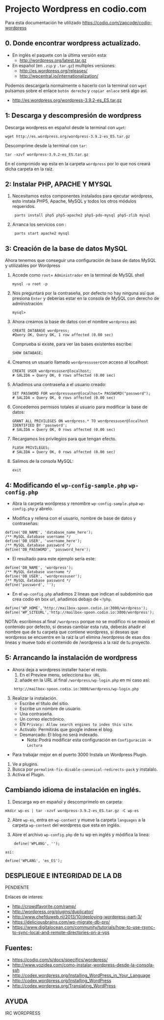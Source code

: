 
# Projecto Wordpress en codio.com

Para esta documentación he utilizado 
<https://codio.com/zapcode/codio-wordpress>

## 0. Donde encontrar wordpress actualizado.

- En inglés el paquete con la última versión esta: 
	- <http://wordpress.org/latest.tar.gz>
- En español (en `.zip` y `.tar.gz`) multiples versiones:
	- <http://es.wordpress.org/releases/>
    - <http://wpcentral.io/internationalization/>

Podemos descargarla normalmente o hacerlo con la terminal con `wget` pulsamos sobre el enlace `botón derecho` y `copiar enlace` será algo así. 
- <http://es.wordpress.org/wordpress-3.9.2-es_ES.tar.gz>


## 1: Descarga y descompresión de wordpress

Descarga wordpress en español desde la terminal con  `wget`:

	wget http://es.wordpress.org/wordpress-3.9.2-es_ES.tar.gz

Descomprime desde la terminal con `tar`:
		
    tar -xzvf wordpress-3.9.2-es_ES.tar.gz

En el comprimido wp esta en la carpeta `wordpress` por lo que nos creará dicha carpeta en la raíz.


## 2: Instalar PHP, APACHE Y MYSQL
1. Necesitamos estos componentes instalados para ejecutar wordpress, esto instala
PHP5, Apache, MySQL y todos los otros módulos requeridos.
		
    	parts install php5 php5-apache2 php5-pdo-mysql php5-zlib mysql

2. Arranca los servicios con :

		parts start apache2 mysql




## 3: Creación de la base de datos MySQL
Ahora tenemos que conseguir una configuración de base de datos MySQL y utilizables por Wordpress

1. Accede como `root`= `Administrador` en la terminal de MySQL shell
	```
	mysql -u root -p
	```
2. Nos preguntará por la contraseña, por defecto no hay ninguna así que presiona `Enter` y deberías estar en la consola de MySQL con derecho de administración:
	```
	mysql>
	```
3. Ahora creamos la base de datos con el nombre `wordpress` así:
	```
	CREATE DATABASE wordpress;
    #Query OK, Query OK, 1 row affected (0.00 sec)  
	```
	Comprueba si existe, para ver las bases existentes escribe:
	```
	SHOW DATABASE;
	```
4. Creamos un usuario llamado `wordpressuser`con acceso al localhost:
	```
	CREATE USER wordpressuser@localhost;
    # SALIDA = Query OK, 0 rows affected (0.00 sec)
	``` 
5. Añadimos una contraseña a el usuario creado:
	```
	SET PASSWORD FOR wordpressuser@localhost= PASSWORD("password");
	# SALIDA = Query OK, 0 rows affected (0.00 sec) 
	```
6. Concedemos permisos totales al usuario para modificar la base de datos:
	```
	GRANT ALL PRIVILEGES ON wordpress.* TO wordpressuser@localhost IDENTIFIED BY 'password';
	# SALIDA = Query OK, 0 rows affected (0.00 sec) 
	```
7. Recargamos los privilegios para que tengan efecto.
	```
	FLUSH PRIVILEGES;
	# SALIDA = Query OK, 0 rows affected (0.00 sec) 
	```
8. Salimos de la consola MySQL:
	```
	exit
	```

## 4: Modificando el `wp-config-sample.php` `wp-config.php`

- Abra la carpeta wordpress y renombre `wp-config-sample.php`a `wp-config.php` y abrelo.

- Modifica y rellena con el usuario, nombre de base de datos y contraseñas:

```
define('DB_NAME', 'database_name_here');
/** MySQL database username */
define('DB_USER', 'username_here');
/** MySQL database password */
define('DB_PASSWORD', 'password_here');
```

- El resultado para este ejemplo sería este:

```
define('DB_NAME', 'wordpress');
/** MySQL database username */
define('DB_USER', 'wordpressuser');
/** MySQL database password */
define('password', '');
```

- En el `wp-config.php` añadimos 2 lineas que indican el subdominio que crea codio en box url, añadimos debajo de `<?php`.

```
define('WP_HOME','http://mailbox-spoon.codio.io:3000/wordpress');
define('WP_SITEURL','http://mailbox-spoon.codio.io:3000/wordpress');
```
NOTA: escribimos al final `/wordpress` porque no se modifico ni se movió el contenido por defecto, si deseas cambiar esta ruta, deberás añadir el nombre que de tu carpeta que contiene wordpress, si deseas que wordpress se encuentre en la raiz la url elimina /wordpress de esas dos lineas y mueve todo el contenido de /wordpress a la raiz de tu proyecto.

## 5: Arrancando la instalación de wordpress
+ Ahora deja a wordpress installer hacer el resto.
	1. En el Preview menu, selecciona `Box URL`
	2. añade en la URL al final `/wordpress/wp-login.php` en mi caso así:
```
	http://mailbox-spoon.codio.io:3000/wordpress/wp-login.php
```
3. Realizar la instalación.
    * Escribe el título del sitio.
    * Escribe un nombre de usuario.
    * Una contraseña.
    * Un correo electrónico.
    * EN `Privacy: Allow search engines to index this site`.
	* Activalo: Permitirás que google indexe el blog.
    * Desmarcado: El blog no será indexado.
        * Nota: Podrá modificar esta configuración en `Configuración` -> `Lectura`

- Para trabajar mejor en el puerto 3000 Instala un Wordpress Plugin.
1. Ve a plugins.
2. Busca por `permalink-fix-disable-canonical-redirects-pack` y instalalo.
3. Activa el Plugin.


## Cambiando idioma de instalación en inglés.
1. Descarga wp en español y descomprimelo en carpeta:
```
mkdir wp-es | tar -xzvf wordpress-3.9.2-es_ES.tar.gz -C wp-es
```
2. Abre `wp-es`, entra en `wp-content` y mueve la carpeta `languages` a la carpeta `wp-content` del wordpress que esta en inglés.


3. Abre el archivo `wp-config.php` de tu wp en inglés y módifica la linea:
```
	define('WPLANG', '');
```
	así:
```
define('WPLANG', 'es_ES');
```

## DESPLIEGUE E INTEGRIDAD DE LA DB

PENDIENTE

Enlaces de interes:

- <http://crowdfavorite.com/ramp/>
- <http://wordpress.org/plugins/duplicator/>
- <http://www.chefduweb.nl/2013/10/deploying-wordpress-part-3/>
- <https://deliciousbrains.com/wp-migrate-db-pro/>
- <https://www.digitalocean.com/community/tutorials/how-to-use-rsync-to-sync-local-and-remote-directories-on-a-vps>

## Fuentes:

- <https://codio.com/s/docs/specifics/wordpress/>
- <http://www.vozidea.com/como-instalar-wordpress-desde-la-consola-ssh>
- <http://codex.wordpress.org/Installing_WordPress_in_Your_Language>
- <http://codex.wordpress.org/Installing_WordPress>
- <http://codex.wordpress.org/Translating_WordPress>

## AYUDA

IRC WORDPRESS
